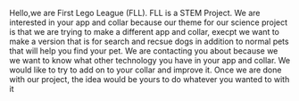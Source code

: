 Hello,we are First Lego League (FLL). FLL is a STEM Project. We are interested in your app and collar because our theme for our science project is that we are trying to make a different app and collar, execpt we want to make a version that is for search and recsue dogs in addition to normal pets that will help you find your pet. We are contacting you about because we we want to know what other technology you have in your app and collar. We would like to try to add on to your collar and improve it. Once we are done with our project, the idea would be yours to do whatever you wanted to with it
